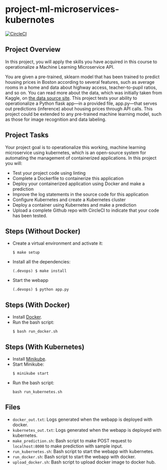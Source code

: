 # project-ml-microservices-kubernotes

[![CircleCI](https://circleci.com/gh/dojutsu-user/project-ml-microservices-kubernotes.svg?style=svg)](https://circleci.com/gh/dojutsu-user/project-ml-microservices-kubernotes)

## Project Overview

In this project, you will apply the skills you have acquired in this course to operationalize a Machine Learning Microservice API.

You are given a pre-trained, sklearn model that has been trained to predict housing prices in Boston according to several features, such as average rooms in a home and data about highway access, teacher-to-pupil ratios, and so on. You can read more about the data, which was initially taken from Kaggle, on [the data source site](https://www.kaggle.com/c/boston-housing). This project tests your ability to operationalize a Python flask app—in a provided file, app.py—that serves out predictions (inference) about housing prices through API calls. This project could be extended to any pre-trained machine learning model, such as those for image recognition and data labeling.

## Project Tasks

Your project goal is to operationalize this working, machine learning microservice using kubernetes, which is an open-source system for automating the management of containerized applications. In this project you will:

* Test your project code using linting
* Complete a Dockerfile to containerize this application
* Deploy your containerized application using Docker and make a prediction
* Improve the log statements in the source code for this application
* Configure Kubernetes and create a Kubernetes cluster
* Deploy a container using Kubernetes and make a prediction
* Upload a complete Github repo with CircleCI to indicate that your code has been tested.

## Steps (Without Docker)

* Create a virtual environment and activate it:
    ```
    $ make setup
    ```
* Install all the dependencies:
	```
    (.devops) $ make install
    ```
* Start the webapp
	```
    (.devops) $ python app.py
	```

## Steps (With Docker)

* Install [Docker](https://docs.docker.com/install/).
* Run the bash script:
	```
    $ bash run_docker.sh
    ```
## Steps (With Kubernetes)

* Install [Minikube](https://kubernetes.io/docs/tasks/tools/install-minikube/).
* Start Minikube:
	```
    $ minikube start
    ```
* Run the bash script:
	```
    bash run_kubernetes.sh
    ```

## Files

* `docker_out.txt`: Logs generated when the webapp is deployed with docker.
* `kubernetes_out.txt`: Logs generated when the webapp is deployed with kubernetes.
* `make_prediction.sh`: Bash script to make POST request to `localhost:8000` to make prediction with sample input.
* `run_kubernetes.sh`: Bash script to start the webapp with kubernetes.
* `run_docker.sh`: Bash script to start the webapp with docker.
* `upload_docker.sh`: Bash script to upload docker image to docker hub.
